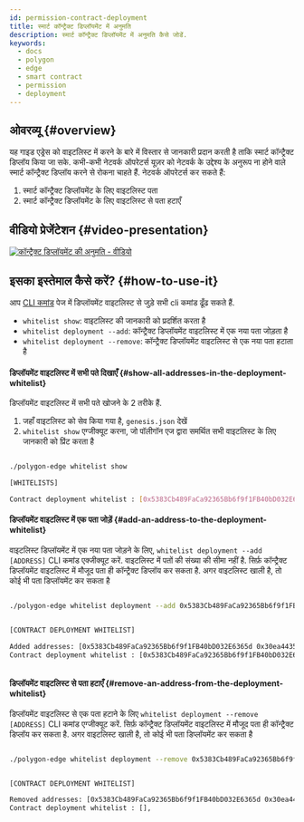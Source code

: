 ```yaml
---
id: permission-contract-deployment
title: स्मार्ट कॉन्ट्रैक्ट डिप्लॉयमेंट में अनुमति
description: स्मार्ट कॉन्ट्रैक्ट डिप्लॉयमेंट में अनुमति कैसे जोडें.
keywords:
  - docs
  - polygon
  - edge
  - smart contract
  - permission
  - deployment
---
```


## ओवरव्यू {#overview}

यह गाइड एड्रेस को वाइटलिस्ट में करने के बारे में विस्तार से जानकारी प्रदान करती है ताकि स्मार्ट कॉन्ट्रैक्ट डिप्लॉय किया जा सके.
कभी-कभी नेटवर्क ऑपरेटर्स यूज़र को नेटवर्क के उद्देश्य के अनुरूप ना होने वाले स्मार्ट कॉन्ट्रैक्ट डिप्लॉय करने से रोकना चाहते हैं. नेटवर्क ऑपरेटर्स कर सकते हैं:

1. स्मार्ट कॉन्ट्रैक्ट डिप्लॉयमेंट के लिए वाइटलिस्ट पता
2. स्मार्ट कॉन्ट्रैक्ट डिप्लॉयमेंट के लिए वाइटलिस्ट से पता हटाएँ

## वीडियो प्रेजेंटेशन {#video-presentation}

[![कॉन्ट्रैक्ट डिप्लॉयमेंट की अनुमति - वीडियो](https://img.youtube.com/vi/yPOkINpf7hg/0.jpg)](https://www.youtube.com/watch?v=yPOkINpf7hg)

## इसका इस्तेमाल कैसे करें? {#how-to-use-it}


आप [CLI कमांड](/docs/edge/get-started/cli-commands#whitelist-commands) पेज में डिप्लॉयमेंट वाइटलिस्ट से जुड़े सभी cli कमांड ढूँढ सकते हैं.

* `whitelist show`: वाइटलिस्ट की जानकारी को प्रदर्शित करता है
* `whitelist deployment --add`:  कॉन्ट्रैक्ट डिप्लॉयमेंट वाइटलिस्ट में एक नया पता जोड़ता है
* `whitelist deployment --remove`:  कॉन्ट्रैक्ट डिप्लॉयमेंट वाइटलिस्ट से एक नया पता हटाता है

#### डिप्लॉयमेंट वाइटलिस्ट में सभी पते दिखाएँ {#show-all-addresses-in-the-deployment-whitelist}

डिप्लॉयमेंट वाइटलिस्ट में सभी पते खोजने के 2 तरीके हैं.
1. जहाँ वाइटलिस्ट को सेव किया गया है, `genesis.json` देखें
2. `whitelist show` एग्जीक्यूट करना, जो पॉलीगॉन एज द्वारा समर्थित सभी वाइटलिस्ट के लिए जानकारी को प्रिंट करता है

```bash

./polygon-edge whitelist show

[WHITELISTS]

Contract deployment whitelist : [0x5383Cb489FaCa92365Bb6f9f1FB40bD032E6365d],


```

#### डिप्लॉयमेंट वाइटलिस्ट में एक पता जोड़ें {#add-an-address-to-the-deployment-whitelist}

वाइटलिस्ट डिप्लॉयमेंट में एक नया पता जोड़ने के लिए, `whitelist deployment --add [ADDRESS]` CLI कमांड एक्जीक्यूट करें. वाइटलिस्ट में पतों की संख्या की सीमा नहीं है. सिर्फ़ कॉन्ट्रैक्ट डिप्लॉयमेंट वाइटलिस्ट में मौजूद पता ही कॉन्ट्रैक्ट डिप्लॉय कर सकता है. अगर वाइटलिस्ट खाली है, तो कोई भी पता डिप्लॉयमेंट कर सकता है

```bash

./polygon-edge whitelist deployment --add 0x5383Cb489FaCa92365Bb6f9f1FB40bD032E6365d --add 0x30ea4435167Ee91f9f874b5a894F3282A956C3FF


[CONTRACT DEPLOYMENT WHITELIST]

Added addresses: [0x5383Cb489FaCa92365Bb6f9f1FB40bD032E6365d 0x30ea4435167Ee91f9f874b5a894F3282A956C3FF],
Contract deployment whitelist : [0x5383Cb489FaCa92365Bb6f9f1FB40bD032E6365d 0x30ea4435167Ee91f9f874b5a894F3282A956C3FF],



```

#### डिप्लॉयमेंट वाइटलिस्ट से पता हटाएँ {#remove-an-address-from-the-deployment-whitelist}

डिप्लॉयमेंट वाइटलिस्ट से एक पता हटाने के लिए `whitelist deployment --remove [ADDRESS]` CLI कमांड एग्जीक्यूट करें. सिर्फ़ कॉन्ट्रैक्ट डिप्लॉयमेंट वाइटलिस्ट में मौजूद पता ही कॉन्ट्रैक्ट डिप्लॉय कर सकता है. अगर वाइटलिस्ट खाली है, तो कोई भी पता डिप्लॉयमेंट कर सकता है

```bash

./polygon-edge whitelist deployment --remove 0x5383Cb489FaCa92365Bb6f9f1FB40bD032E6365d --remove 0x30ea4435167Ee91f9f874b5a894F3282A956C3FF


[CONTRACT DEPLOYMENT WHITELIST]

Removed addresses: [0x5383Cb489FaCa92365Bb6f9f1FB40bD032E6365d 0x30ea4435167Ee91f9f874b5a894F3282A956C3FF],
Contract deployment whitelist : [],



```

